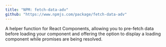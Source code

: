 ```yaml
---
title: "NPM: fetch-data-adv"
github: "https://www.npmjs.com/package/fetch-data-adv"
---
```


A helper function for React Components, allowing you to pre-fetch data before loading your component and offering the option to display a loading component while promises are being resolved.
